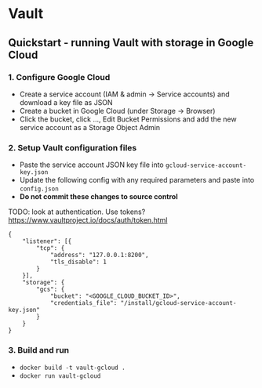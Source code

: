 # Vault

## Quickstart - running Vault with storage in Google Cloud

### 1. Configure Google Cloud

 - Create a service account (IAM & admin -> Service accounts) and download a key file as JSON
 - Create a bucket in Google Cloud (under Storage -> Browser)
 - Click the bucket, click ..., Edit Bucket Permissions and add the new service account as a Storage Object Admin 

### 2. Setup Vault configuration files

 - Paste the service account JSON key file into `gcloud-service-account-key.json`
 - Update the following config with any required parameters and paste into `config.json`
 - **Do not commit these changes to source control**

TODO: look at authentication. Use tokens? https://www.vaultproject.io/docs/auth/token.html

```
{
    "listener": [{
		"tcp": {
			"address": "127.0.0.1:8200",
            "tls_disable": 1
		}
	}],
    "storage": {
        "gcs": {
            "bucket": "<GOOGLE_CLOUD_BUCKET_ID>",
            "credentials_file": "/install/gcloud-service-account-key.json"
        }
    } 
}
```

### 3. Build and run

 - `docker build -t vault-gcloud .`
 - `docker run vault-gcloud`
